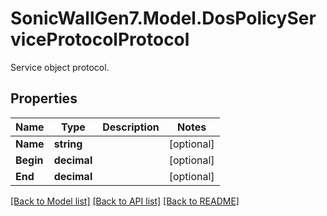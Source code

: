 # SonicWallGen7.Model.DosPolicyServiceProtocolProtocol
Service object protocol.

## Properties

Name | Type | Description | Notes
------------ | ------------- | ------------- | -------------
**Name** | **string** |  | [optional] 
**Begin** | **decimal** |  | [optional] 
**End** | **decimal** |  | [optional] 

[[Back to Model list]](../README.md#documentation-for-models) [[Back to API list]](../README.md#documentation-for-api-endpoints) [[Back to README]](../README.md)

